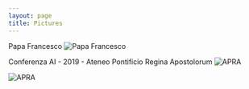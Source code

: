 ```yaml
---
layout: page
title: Pictures
---
```

Papa Francesco
![Papa Francesco]({{site.baseurl}}/img/pics/Papa-Francesco.jpg)

Conferenza AI - 2019 - Ateneo Pontificio Regina Apostolorum
![APRA]({{site.baseurl}}/img/pics/WhatsApp-Image-2019-11-30-at-08.59.231.jpeg)

![APRA]({{site.baseurl}}/img/pics/WhatsApp-Image-2019-11-30-at-08.59.202.jpeg)
